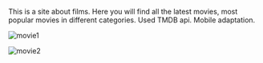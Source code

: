 This is a site about films.
Here you will find all the latest movies, most popular movies in different categories.
Used TMDB api.
Mobile adaptation.


![movie1](https://github.com/azim-abdulhanov/tvflix-movies/assets/133730471/e7ba5dd5-9f0b-4642-be06-32a8d2f677e4)


![movie2](https://github.com/azim-abdulhanov/tvflix-movies/assets/133730471/594f5c67-0e01-4060-97ad-98014b6df401)
